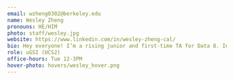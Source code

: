 ```yaml
---
email: wzheng0302@berkeley.edu
name: Wesley Zheng
pronouns: HE/HIM
photo: staff/wesley.jpg
website: https://www.linkedin.com/in/wesley-zheng-cal/
bio: Hey everyone! I’m a rising junior and first-time TA for Data 8. In my free time, I like to drink boba (TP Tea is the best, lol), play CS 2 and Genshin Impact, and watch anime. You might also see me in CS 188!
role: uGSI (UCS2)
office-hours: Tue 12-3PM
hover-photo: hovers/wesley_hover.png
---
```

